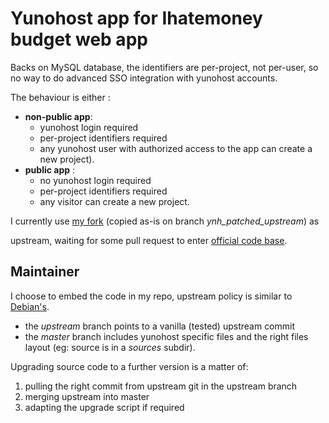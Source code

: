 Yunohost app for Ihatemoney budget web app
==========================================

Backs on MySQL database, the identifiers are per-project, not per-user, so no
way to do advanced SSO integration with yunohost accounts.

The behaviour is either :

- **non-public app**:
  - yunohost login required
  - per-project identifiers required
  - any yunohost user with authorized access to the app can create a new
    project).
- **public app** :
  - no yunohost login required
  - per-project identifiers required
  - any visitor can create a new project.

I currently use
[my fork](https://github.com/JocelynDelalande/ihatemoney/tree/ynh-patched)
(copied as-is on branch *ynh_patched_upstream*) as

upstream, waiting for some pull request to enter
[official code base](https://github.com/spiral-project/ihatemoney).


Maintainer
----------

I choose to embed the code in my repo, upstream policy is similar to
[Debian's](https://wiki.debian.org/PackagingWithGit#Using_the_upstream_repo).

- the *upstream* branch points to a vanilla (tested) upstream commit
- the *master* branch includes yunohost specific files and the right files
  layout (eg: source is in a *sources* subdir).

Upgrading source code to a further version is a matter of:

1. pulling the right commit from upstream git in the upstream branch
2. merging upstream into master
3. adapting the upgrade script if required
